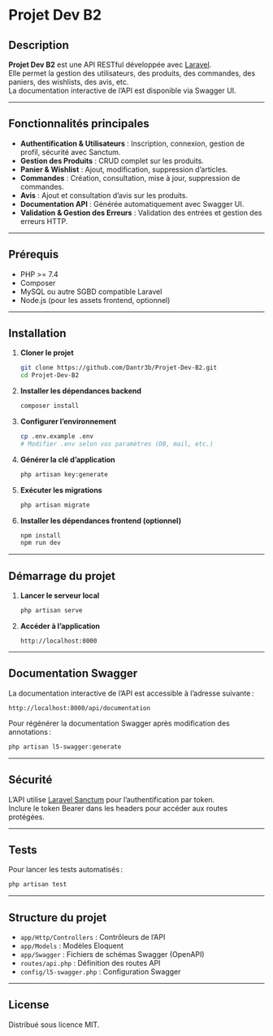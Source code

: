 # Projet Dev B2

## Description

**Projet Dev B2** est une API RESTful développée avec [Laravel](https://laravel.com/).  
Elle permet la gestion des utilisateurs, des produits, des commandes, des paniers, des wishlists, des avis, etc.  
La documentation interactive de l’API est disponible via Swagger UI.

---

## Fonctionnalités principales

- **Authentification & Utilisateurs** : Inscription, connexion, gestion de profil, sécurité avec Sanctum.
- **Gestion des Produits** : CRUD complet sur les produits.
- **Panier & Wishlist** : Ajout, modification, suppression d’articles.
- **Commandes** : Création, consultation, mise à jour, suppression de commandes.
- **Avis** : Ajout et consultation d’avis sur les produits.
- **Documentation API** : Générée automatiquement avec Swagger UI.
- **Validation & Gestion des Erreurs** : Validation des entrées et gestion des erreurs HTTP.

---

## Prérequis

- PHP >= 7.4
- Composer
- MySQL ou autre SGBD compatible Laravel
- Node.js (pour les assets frontend, optionnel)

---

## Installation

1. **Cloner le projet**
   ```bash
   git clone https://github.com/Dantr3b/Projet-Dev-B2.git
   cd Projet-Dev-B2
   ```

2. **Installer les dépendances backend**
   ```bash
   composer install
   ```

3. **Configurer l’environnement**
   ```bash
   cp .env.example .env
   # Modifier .env selon vos paramètres (DB, mail, etc.)
   ```

4. **Générer la clé d’application**
   ```bash
   php artisan key:generate
   ```

5. **Exécuter les migrations**
   ```bash
   php artisan migrate
   ```

6. **Installer les dépendances frontend (optionnel)**
   ```bash
   npm install
   npm run dev
   ```

---

## Démarrage du projet

1. **Lancer le serveur local**
   ```bash
   php artisan serve
   ```

2. **Accéder à l’application**
   ```
   http://localhost:8000
   ```

---

## Documentation Swagger

La documentation interactive de l’API est accessible à l’adresse suivante :

```
http://localhost:8000/api/documentation
```

Pour régénérer la documentation Swagger après modification des annotations :
```bash
php artisan l5-swagger:generate
```

---

## Sécurité

L’API utilise [Laravel Sanctum](https://laravel.com/docs/10.x/sanctum) pour l’authentification par token.  
Inclure le token Bearer dans les headers pour accéder aux routes protégées.

---

## Tests

Pour lancer les tests automatisés :
```bash
php artisan test
```

---

## Structure du projet

- `app/Http/Controllers` : Contrôleurs de l’API
- `app/Models` : Modèles Eloquent
- `app/Swagger` : Fichiers de schémas Swagger (OpenAPI)
- `routes/api.php` : Définition des routes API
- `config/l5-swagger.php` : Configuration Swagger

---

## License

Distribué sous licence MIT.
